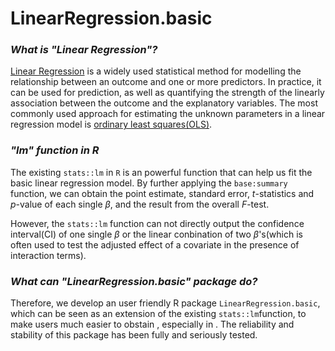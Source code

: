 # LinearRegression.basic


### *What is "Linear Regression"?*

[Linear Regression](https://en.wikipedia.org/wiki/Linear_regression) is a widely used statistical method for modelling the relationship between an outcome and one or more predictors. In practice, it can be used for prediction, as well as quantifying the strength of the linearly association between the outcome and the explanatory variables. The most commonly used approach for estimating the unknown parameters in a linear regression model is [ordinary least squares(OLS)](https://en.wikipedia.org/wiki/Ordinary_least_squares). 

### *"lm" function in R*

The existing `stats::lm` in `R` is an powerful function that can help us fit the basic linear regression model. By further applying the `base:summary` function, we can obtain the point estimate, standard error, $t$-statistics and $p$-value of each single $\beta$, and the result from the overall $F$-test. 

However, the `stats::lm` function can not directly output the confidence interval(CI) of one single $\beta$ or the linear conbination of two $\beta$'s(which is often used to test the adjusted effect of a covariate in the presence of interaction terms). 

### *What can "LinearRegression.basic" package do?*

Therefore, we develop an user friendly R package `LinearRegression.basic`, which can be seen as an extension of the existing `stats::lm`function, to make users much easier to obstain , especially in  . The reliability and stability of this package has been fully and seriously tested.


